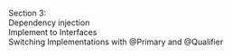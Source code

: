 Section 3:  
Dependency injection  
Implement to Interfaces  
Switching Implementations with @Primary and @Qualifier  
